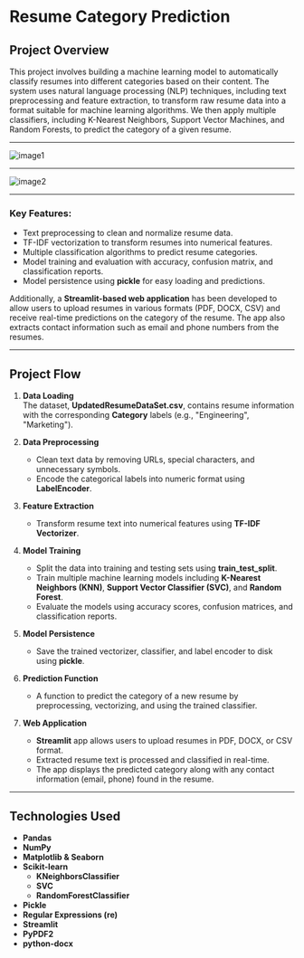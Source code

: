 # Resume Category Prediction

## Project Overview
This project involves building a machine learning model to automatically classify resumes into different categories based on their content. The system uses natural language processing (NLP) techniques, including text preprocessing and feature extraction, to transform raw resume data into a format suitable for machine learning algorithms. We then apply multiple classifiers, including K-Nearest Neighbors, Support Vector Machines, and Random Forests, to predict the category of a given resume.
_________________________________________________________________________________________

![image1](https://github.com/user-attachments/assets/96b0533d-bfc6-44da-b773-c8cd305d6841)

__________________________________________________________________________________________

![image2](https://github.com/user-attachments/assets/04a447da-85a1-4b86-bf73-5e7e0e031511)

__________________________________________________________________________________________

### Key Features:
- Text preprocessing to clean and normalize resume data.
- TF-IDF vectorization to transform resumes into numerical features.
- Multiple classification algorithms to predict resume categories.
- Model training and evaluation with accuracy, confusion matrix, and classification reports.
- Model persistence using **pickle** for easy loading and predictions.

Additionally, a **Streamlit-based web application** has been developed to allow users to upload resumes in various formats (PDF, DOCX, CSV) and receive real-time predictions on the category of the resume. The app also extracts contact information such as email and phone numbers from the resumes.

---

## Project Flow

1. **Data Loading**  
   The dataset, **UpdatedResumeDataSet.csv**, contains resume information with the corresponding **Category** labels (e.g., "Engineering", "Marketing").

2. **Data Preprocessing**  
   - Clean text data by removing URLs, special characters, and unnecessary symbols.
   - Encode the categorical labels into numeric format using **LabelEncoder**.

3. **Feature Extraction**  
   - Transform resume text into numerical features using **TF-IDF Vectorizer**.

4. **Model Training**  
   - Split the data into training and testing sets using **train_test_split**.
   - Train multiple machine learning models including **K-Nearest Neighbors (KNN)**, **Support Vector Classifier (SVC)**, and **Random Forest**.
   - Evaluate the models using accuracy scores, confusion matrices, and classification reports.

5. **Model Persistence**  
   - Save the trained vectorizer, classifier, and label encoder to disk using **pickle**.

6. **Prediction Function**  
   - A function to predict the category of a new resume by preprocessing, vectorizing, and using the trained classifier.

7. **Web Application**  
   - **Streamlit** app allows users to upload resumes in PDF, DOCX, or CSV format.
   - Extracted resume text is processed and classified in real-time.
   - The app displays the predicted category along with any contact information (email, phone) found in the resume.

---

## Technologies Used

- **Pandas**
- **NumPy**
- **Matplotlib & Seaborn**
- **Scikit-learn**
  - **KNeighborsClassifier**
  - **SVC** 
  - **RandomForestClassifier**
- **Pickle**
- **Regular Expressions (re)**
- **Streamlit**
- **PyPDF2**
- **python-docx**
